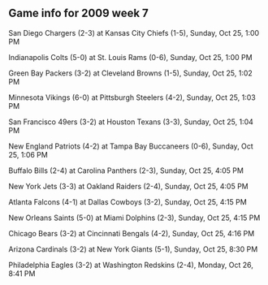 ## Game info for 2009 week 7
San Diego Chargers (2-3) at Kansas City Chiefs (1-5), Sunday, Oct 25, 1:00 PM

Indianapolis Colts (5-0) at St. Louis Rams (0-6), Sunday, Oct 25, 1:00 PM

Green Bay Packers (3-2) at Cleveland Browns (1-5), Sunday, Oct 25, 1:02 PM

Minnesota Vikings (6-0) at Pittsburgh Steelers (4-2), Sunday, Oct 25, 1:03 PM

San Francisco 49ers (3-2) at Houston Texans (3-3), Sunday, Oct 25, 1:04 PM

New England Patriots (4-2) at Tampa Bay Buccaneers (0-6), Sunday, Oct 25, 1:06 PM



Buffalo Bills (2-4) at Carolina Panthers (2-3), Sunday, Oct 25, 4:05 PM

New York Jets (3-3) at Oakland Raiders (2-4), Sunday, Oct 25, 4:05 PM

Atlanta Falcons (4-1) at Dallas Cowboys (3-2), Sunday, Oct 25, 4:15 PM

New Orleans Saints (5-0) at Miami Dolphins (2-3), Sunday, Oct 25, 4:15 PM

Chicago Bears (3-2) at Cincinnati Bengals (4-2), Sunday, Oct 25, 4:16 PM



Arizona Cardinals (3-2) at New York Giants (5-1), Sunday, Oct 25, 8:30 PM



Philadelphia Eagles (3-2) at Washington Redskins (2-4), Monday, Oct 26, 8:41 PM

